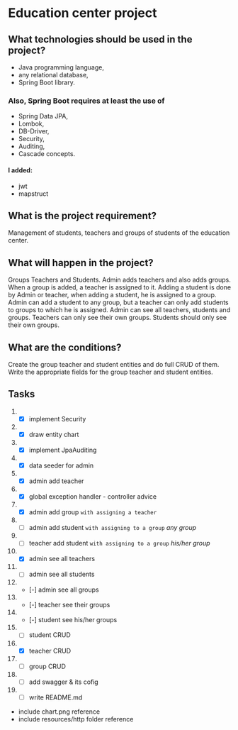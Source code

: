 # Education center project
## What technologies should be used in the project?
 * Java programming language,
 * any relational database,
 * Spring Boot library. 

### Also, Spring Boot requires at least the use of 
 * Spring Data JPA,
 * Lombok,
 * DB-Driver,
 * Security,
 * Auditing,
 * Cascade concepts.
#### I added:
 * jwt
 * mapstruct

## What is the project requirement? 
Management of students, teachers and groups of students of the education center.

## What will happen in the project? 
Groups Teachers and Students.
Admin adds teachers and also adds groups. When a group is added, a teacher is assigned to it. 
Adding a student is done by Admin or teacher, when adding a student, he is assigned to a group.
Admin can add a student to any group, but a teacher can only add students to groups to which he is assigned.
Admin can see all teachers, students and groups. Teachers can only see their own groups. Students should only see their own groups.

## What are the conditions? 
Create the group teacher and student entities and do full CRUD of them.
Write the appropriate fields for the group teacher and student entities.

## Tasks
 1. - [x] implement Security
 2. - [x] draw entity chart
 3. - [x] implement JpaAuditing
 4. - [x] data seeder for admin
 5. - [x] admin add teacher
 6. - [x] global exception handler - controller advice
 7. - [x] admin add group `with assigning a teacher`
 8. - [ ] admin add student `with assigning to a group` *any group*
 9. - [ ] teacher add student `with assigning to a group` *his/her group*
 10. - [x] admin see all teachers
 11. - [ ] admin see all students
 12. - [-] admin see all groups
 13. - [-] teacher see their groups
 14. - [-] student see his/her groups
 15. - [ ] student CRUD
 16. - [x] teacher CRUD
 17. - [ ] group CRUD
 18. - [ ] add swagger & its cofig
 19. - [ ] write README.md
  - include chart.png reference
  - include resources/http folder reference

